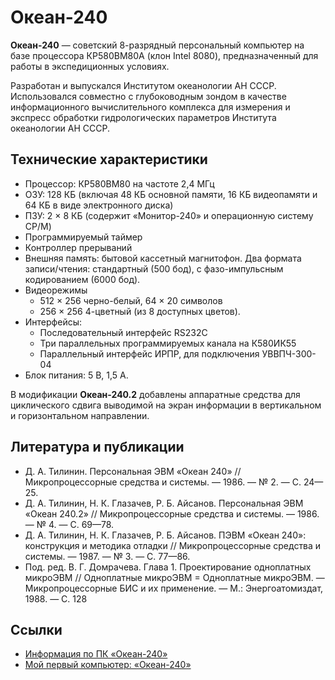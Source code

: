 # Океан-240

**Океан-240** — советский 8-разрядный персональный компьютер на базе процессора КР580ВМ80А (клон Intel 8080), предназначенный для работы в экспедиционных условиях.

Разработан и выпускался Институтом океанологии АН СССР. Использовался совместно с глубоководным зондом в качестве информационного вычислительного комплекса для измерения и экспресс обработки гидрологических параметров Института океанологии АН СССР.

## Технические характеристики

* Процессор: КР580ВМ80 на частоте 2,4 МГц
* ОЗУ: 128 КБ (включая 48 КБ основной памяти, 16 КБ видеопамяти и 64 КБ в виде электронного диска)
* ПЗУ: 2 × 8 КБ (содержит «Монитор-240» и операционную систему CP/M)
* Программируемый таймер
* Контроллер прерываний
* Внешняя память: бытовой кассетный магнитофон. Два формата записи/чтения: стандартный (500 бод), с фазо-импульсным кодированием (6000 бод).
* Видеорежимы
  * 512 × 256 черно-белый, 64 × 20 символов
  * 256 × 256 4-цветный (из 8 доступных цветов).
* Интерфейсы:
  * Последовательный интерфейс RS232C
  * Три параллельных программируемых канала на К580ИК55
  * Параллельный интерфейс ИРПР, для подключения УВВПЧ-300-04
* Блок питания: 5 В, 1,5 А.

В модификации **Океан-240.2** добавлены аппаратные средства для циклического сдвига выводимой на экран информации в вертикальном и горизонтальном направлении.

## Литература и публикации

* Д. А. Тилинин. Персональная ЭВМ «Океан 240» // Микропроцессорные средства и системы. — 1986. — № 2. — С. 24—25.
* Д. А. Тилинин, Н. К. Глазачев, Р. Б. Айсанов. Персональная ЭВМ «Океан 240.2» // Микропроцессорные средства и системы. — 1986. — № 4. — С. 69—78.
* Д. А. Тилинин, Н. К. Глазачев, Р. Б. Айсанов. ПЭВМ «Океан 240»: конструкция и методика отладки // Микропроцессорные средства и системы. — 1987. — № 3. — С. 77—86.
* Под. ред. В. Г. Домрачева. Глава 1. Проектирование одноплатных микроЭВМ // Одноплатные микроЭВМ = Одноплатные микроЭВМ. — Микропроцессорные БИС и их применение. — М.: Энергоатомиздат, 1988. — С. 128

## Ссылки

* [Информация по ПК «Океан-240»](https://web.archive.org/web/20121230230854/http://emu80.org/dev/dev_ok.html)
* [Мой первый компьютер: «Океан-240»](http://azmaster.narod.ru/Ocean-240/index.htm)
